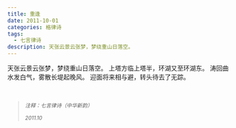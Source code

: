```yaml
---
title: 重逢
date: 2011-10-01
categories: 格律诗
tags:
  - 七言律诗
description: 天张云景云张梦，梦绕重山日落空。
---
```


天张云景云张梦，梦绕重山日落空。
上塔方临上塔半，环湖又至环湖东。
涛回曲水发白气，雾散长堤起晚风。
迎面将来相与避，转头待去了无踪。

<br/>
<blockquote>
<p><small><i>注释：七言律诗（中华新韵）</i></small></p>
<p><small><i>2011.10</i></small></p>
</blockquote>